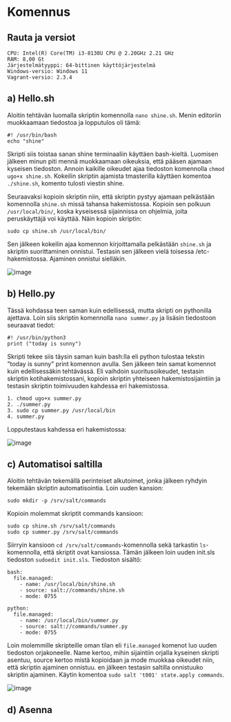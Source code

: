 # Komennus
## Rauta ja versiot
    CPU: Intel(R) Core(TM) i3-8130U CPU @ 2.20GHz 2.21 GHz
    RAM: 8,00 Gt
    Järjestelmätyyppi: 64-bittinen käyttöjärjestelmä
    Windows-versio: Windows 11
    Vagrant-versio: 2.3.4
    
## a) Hello.sh
Aloitin tehtävän luomalla skriptin komennolla `nano shine.sh`. Menin editoriin muokkaamaan tiedostoa ja lopputulos oli tämä:
    
    #! /usr/bin/bash
    echo "shine"

Skripti siis toistaa sanan shine terminaaliin käyttäen bash-kieltä. Luomisen jälkeen minun piti mennä muokkaamaan oikeuksia, että pääsen ajamaan kyseisen tiedoston. Annoin kaikille oikeudet ajaa tiedoston komennolla `chmod ugo+x shine.sh`. Kokeilin skriptin ajamista tmasterilla käyttäen komentoa `./shine.sh`, komento tulosti viestin shine.

Seuraavaksi kopioin skriptin niin, että skriptin pystyy ajamaan pelkästään komennolla `shine.sh` missä tahansa hakemistossa. Kopioin sen polkuun `/usr/local/bin/`, koska kyseisessä sijainnissa on ohjelmia, joita peruskäyttäjä voi käyttää. Näin kopioin skriptin:
    
    sudo cp shine.sh /usr/local/bin/

Sen jälkeen kokeilin ajaa komennon kirjoittamalla pelkästään `shine.sh` ja skriptin suorittaminen onnistui. Testasin sen jälkeen vielä toisessa /etc-hakemistossa. Ajaminen onnistui sielläkin.

<img width="auto" alt="image" src="https://user-images.githubusercontent.com/101214286/233925491-2f3913d1-5647-4b0e-ad87-e006948e5847.png">

## b) Hello.py
Tässä kohdassa teen saman kuin edellisessä, mutta skripti on pythonilla ajettava. Loin siis skriptin komennolla `nano summer.py` ja lisäsin tiedostoon seuraavat tiedot:

    #! /usr/bin/python3
    print ("today is sunny")

Skripti tekee siis täysin saman kuin bash:lla eli python tulostaa tekstin "today is sunny" print komennon avulla. Sen jälkeen tein samat komennot kuin edellisessäkin tehtävässä. Eli vaihdoin suoritusoikeudet, testasin skriptin kotihakemistossani, kopioin skriptin yhteiseen hakemistosijaintiin ja testasin skriptin toimivuuden kahdessa eri hakemistossa.

    1. chmod ugo+x summer.py
    2. ./summer.py
    3. sudo cp summer.py /usr/local/bin
    4. summer.py

Lopputestaus kahdessa eri hakemistossa:

<img width="auto" alt="image" src="https://user-images.githubusercontent.com/101214286/233931967-facbd095-8245-4559-b92c-c1a2292274c9.png">

## c) Automatisoi saltilla
Aloitin tehtävän tekemällä perinteiset alkutoimet, jonka jälkeen ryhdyin tekemään skriptin automatisointia. Loin uuden kansion:

    sudo mkdir -p /srv/salt/commands

Kopioin molemmat skriptit commands kansioon:

    sudo cp shine.sh /srv/salt/commands
    sudo cp summer.py /srv/salt/commands

Siirryin kansioon `cd /srv/salt/commands`-komennolla sekä tarkastin `ls`-komennolla, että skriptit ovat kansiossa. Tämän jälkeen loin uuden init.sls tiedoston `sudoedit init.sls`. Tiedoston sisältö:

    bash:
      file.managed:
        - name: /usr/local/bin/shine.sh
        - source: salt://commands/shine.sh
        - mode: 0755

    python:
      file.managed:
        - name: /usr/local/bin/summer.py
        - source: salt://commands/summer.py
        - mode: 0755

Loin molemmille skripteille oman tilan eli `file.managed` komenot luo uuden tiedoston orjakoneelle. Name kertoo, mihin sijaintiin orjalla kyseinen skripti asentuu, source kertoo mistä kopioidaan ja mode muokkaa oikeudet niin, että skriptin ajaminen onnistuu. en jälkeen testasin saltilla onnistuuko skriptin ajaminen. Käytin komentoa `sudo salt 't001' state.apply commands`.

<img width="auto" alt="image" src="https://user-images.githubusercontent.com/101214286/233964490-cb74341f-e1aa-4812-a329-344d11db740e.png">



## d) Asenna
